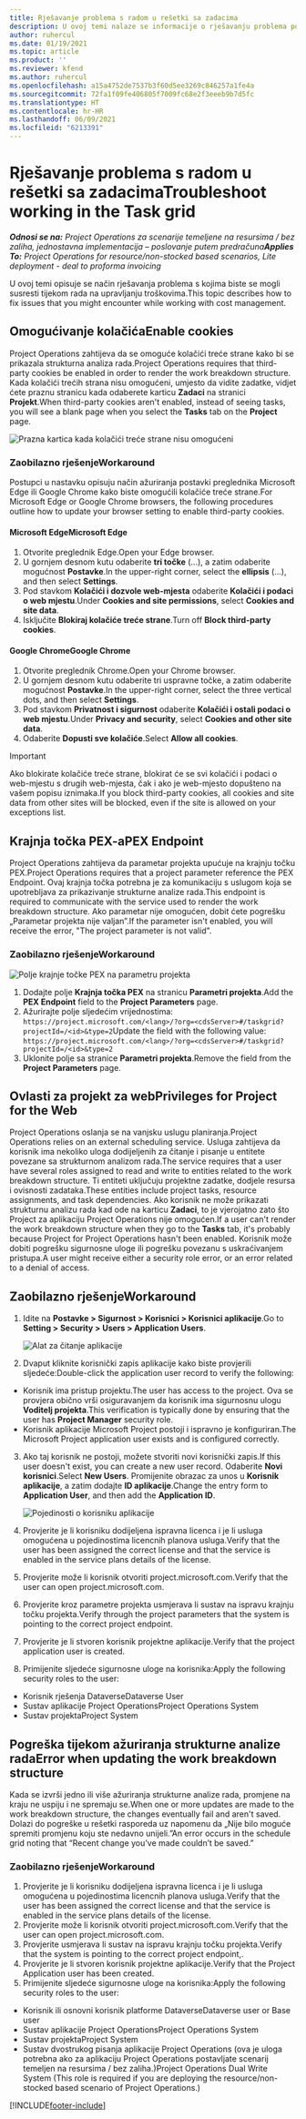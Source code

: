 ```yaml
---
title: Rješavanje problema s radom u rešetki sa zadacima
description: U ovoj temi nalaze se informacije o rješavanju problema potrebne za rad u rešetki sa zadacima.
author: ruhercul
ms.date: 01/19/2021
ms.topic: article
ms.product: ''
ms.reviewer: kfend
ms.author: ruhercul
ms.openlocfilehash: a15a4752de7537b3f60d5ee3269c846257a1fe4a
ms.sourcegitcommit: 72fa1f09fe406805f7009fc68e2f3eeeb9b7d5fc
ms.translationtype: HT
ms.contentlocale: hr-HR
ms.lasthandoff: 06/09/2021
ms.locfileid: "6213391"
---
```

# <a name="troubleshoot-working-in-the-task-grid"></a><span data-ttu-id="bb1cd-103">Rješavanje problema s radom u rešetki sa zadacima</span><span class="sxs-lookup"><span data-stu-id="bb1cd-103">Troubleshoot working in the Task grid</span></span> 

<span data-ttu-id="bb1cd-104">_**Odnosi se na:** Project Operations za scenarije temeljene na resursima / bez zaliha, jednostavna implementacija – poslovanje putem predračuna_</span><span class="sxs-lookup"><span data-stu-id="bb1cd-104">_**Applies To:** Project Operations for resource/non-stocked based scenarios, Lite deployment - deal to proforma invoicing_</span></span>

<span data-ttu-id="bb1cd-105">U ovoj temi opisuje se način rješavanja problema s kojima biste se mogli susresti tijekom rada na upravljanju troškovima.</span><span class="sxs-lookup"><span data-stu-id="bb1cd-105">This topic describes how to fix issues that you might encounter while working with cost management.</span></span>

## <a name="enable-cookies"></a><span data-ttu-id="bb1cd-106">Omogućivanje kolačića</span><span class="sxs-lookup"><span data-stu-id="bb1cd-106">Enable cookies</span></span>

<span data-ttu-id="bb1cd-107">Project Operations zahtijeva da se omoguće kolačići treće strane kako bi se prikazala strukturna analiza rada.</span><span class="sxs-lookup"><span data-stu-id="bb1cd-107">Project Operations requires that third-party cookies be enabled in order to render the work breakdown structure.</span></span> <span data-ttu-id="bb1cd-108">Kada kolačići trećih strana nisu omogućeni, umjesto da vidite zadatke, vidjet ćete praznu stranicu kada odaberete karticu **Zadaci** na stranici **Projekt**.</span><span class="sxs-lookup"><span data-stu-id="bb1cd-108">When third-party cookies aren't enabled, instead of seeing tasks, you will see a blank page when you select the **Tasks** tab on the **Project** page.</span></span>

![Prazna kartica kada kolačići treće strane nisu omogućeni](media/blankschedule.png)


### <a name="workaround"></a><span data-ttu-id="bb1cd-110">Zaobilazno rješenje</span><span class="sxs-lookup"><span data-stu-id="bb1cd-110">Workaround</span></span>
<span data-ttu-id="bb1cd-111">Postupci u nastavku opisuju način ažuriranja postavki preglednika Microsoft Edge ili Google Chrome kako biste omogućili kolačiće treće strane.</span><span class="sxs-lookup"><span data-stu-id="bb1cd-111">For Microsoft Edge or Google Chrome browsers, the following procedures outline how to update your browser setting to enable third-party cookies.</span></span>

#### <a name="microsoft-edge"></a><span data-ttu-id="bb1cd-112">Microsoft Edge</span><span class="sxs-lookup"><span data-stu-id="bb1cd-112">Microsoft Edge</span></span>

1. <span data-ttu-id="bb1cd-113">Otvorite preglednik Edge.</span><span class="sxs-lookup"><span data-stu-id="bb1cd-113">Open your Edge browser.</span></span>
2. <span data-ttu-id="bb1cd-114">U gornjem desnom kutu odaberite **tri točke** (...), a zatim odaberite mogućnost **Postavke**.</span><span class="sxs-lookup"><span data-stu-id="bb1cd-114">In the upper-right corner, select the **ellipsis** (...), and then select **Settings**.</span></span>
3. <span data-ttu-id="bb1cd-115">Pod stavkom **Kolačići i dozvole web-mjesta** odaberite **Kolačići i podaci o web mjestu**.</span><span class="sxs-lookup"><span data-stu-id="bb1cd-115">Under **Cookies and site permissions**, select **Cookies and site data**.</span></span>
4. <span data-ttu-id="bb1cd-116">Isključite **Blokiraj kolačiće treće strane**.</span><span class="sxs-lookup"><span data-stu-id="bb1cd-116">Turn off **Block third-party cookies**.</span></span>

#### <a name="google-chrome"></a><span data-ttu-id="bb1cd-117">Google Chrome</span><span class="sxs-lookup"><span data-stu-id="bb1cd-117">Google Chrome</span></span>

1. <span data-ttu-id="bb1cd-118">Otvorite preglednik Chrome.</span><span class="sxs-lookup"><span data-stu-id="bb1cd-118">Open your Chrome browser.</span></span>
2. <span data-ttu-id="bb1cd-119">U gornjem desnom kutu odaberite tri uspravne točke, a zatim odaberite mogućnost **Postavke**.</span><span class="sxs-lookup"><span data-stu-id="bb1cd-119">In the upper-right corner, select the three vertical dots, and then select **Settings**.</span></span>
3. <span data-ttu-id="bb1cd-120">Pod stavkom **Privatnost i sigurnost** odaberite **Kolačići i ostali podaci o web mjestu**.</span><span class="sxs-lookup"><span data-stu-id="bb1cd-120">Under **Privacy and security**, select **Cookies and other site data**.</span></span>
4. <span data-ttu-id="bb1cd-121">Odaberite **Dopusti sve kolačiće**.</span><span class="sxs-lookup"><span data-stu-id="bb1cd-121">Select **Allow all cookies**.</span></span>

> [!IMPORTANT]
> <span data-ttu-id="bb1cd-122">Ako blokirate kolačiće treće strane, blokirat će se svi kolačići i podaci o web-mjestu s drugih web-mjesta, čak i ako je web-mjesto dopušteno na vašem popisu iznimaka.</span><span class="sxs-lookup"><span data-stu-id="bb1cd-122">If you block third-party cookies, all cookies and site data from other sites will be blocked, even if the site is allowed on your exceptions list.</span></span>

## <a name="pex-endpoint"></a><span data-ttu-id="bb1cd-123">Krajnja točka PEX-a</span><span class="sxs-lookup"><span data-stu-id="bb1cd-123">PEX Endpoint</span></span>

<span data-ttu-id="bb1cd-124">Project Operations zahtijeva da parametar projekta upućuje na krajnju točku PEX.</span><span class="sxs-lookup"><span data-stu-id="bb1cd-124">Project Operations requires that a project parameter reference the PEX Endpoint.</span></span> <span data-ttu-id="bb1cd-125">Ovaj krajnja točka potrebna je za komunikaciju s uslugom koja se upotrebljava za prikazivanje strukturne analize rada.</span><span class="sxs-lookup"><span data-stu-id="bb1cd-125">This endpoint is required to communicate with the service used to render the work breakdown structure.</span></span> <span data-ttu-id="bb1cd-126">Ako parametar nije omogućen, dobit ćete pogrešku „Parametar projekta nije valjan”.</span><span class="sxs-lookup"><span data-stu-id="bb1cd-126">If the parameter isn't enabled, you will receive the error, "The project parameter is not valid".</span></span> 

### <a name="workaround"></a><span data-ttu-id="bb1cd-127">Zaobilazno rješenje</span><span class="sxs-lookup"><span data-stu-id="bb1cd-127">Workaround</span></span>
 ![Polje krajnje točke PEX na parametru projekta](media/projectparameter.png)

1. <span data-ttu-id="bb1cd-129">Dodajte polje **Krajnja točka PEX** na stranicu **Parametri projekta**.</span><span class="sxs-lookup"><span data-stu-id="bb1cd-129">Add the **PEX Endpoint** field to the **Project Parameters** page.</span></span>
2. <span data-ttu-id="bb1cd-130">Ažurirajte polje sljedećim vrijednostima: `https://project.microsoft.com/<lang>/?org=<cdsServer>#/taskgrid?projectId=/<id>&type=2`</span><span class="sxs-lookup"><span data-stu-id="bb1cd-130">Update the field with the following value: `https://project.microsoft.com/<lang>/?org=<cdsServer>#/taskgrid?projectId=/<id>&type=2`</span></span>
3. <span data-ttu-id="bb1cd-131">Uklonite polje sa stranice **Parametri projekta**.</span><span class="sxs-lookup"><span data-stu-id="bb1cd-131">Remove the field from the **Project Parameters** page.</span></span>

## <a name="privileges-for-project-for-the-web"></a><span data-ttu-id="bb1cd-132">Ovlasti za projekt za web</span><span class="sxs-lookup"><span data-stu-id="bb1cd-132">Privileges for Project for the Web</span></span>

<span data-ttu-id="bb1cd-133">Project Operations oslanja se na vanjsku uslugu planiranja.</span><span class="sxs-lookup"><span data-stu-id="bb1cd-133">Project Operations relies on an external scheduling service.</span></span> <span data-ttu-id="bb1cd-134">Usluga zahtijeva da korisnik ima nekoliko uloga dodijeljenih za čitanje i pisanje u entitete povezane sa strukturnom analizom rada.</span><span class="sxs-lookup"><span data-stu-id="bb1cd-134">The service requires that a user have several roles assigned to read and write to entities related to the work breakdown structure.</span></span> <span data-ttu-id="bb1cd-135">Ti entiteti uključuju projektne zadatke, dodjele resursa i ovisnosti zadataka.</span><span class="sxs-lookup"><span data-stu-id="bb1cd-135">These entities include project tasks, resource assignments, and task dependencies.</span></span> <span data-ttu-id="bb1cd-136">Ako korisnik ne može prikazati strukturnu analizu rada kad ode na karticu **Zadaci**, to je vjerojatno zato što Project za aplikaciju Project Operations nije omogućen.</span><span class="sxs-lookup"><span data-stu-id="bb1cd-136">If a user can't render the work breakdown structure when they go to the **Tasks** tab, it's probably because Project for Project Operations hasn't been enabled.</span></span> <span data-ttu-id="bb1cd-137">Korisnik može dobiti pogrešku sigurnosne uloge ili pogrešku povezanu s uskraćivanjem pristupa.</span><span class="sxs-lookup"><span data-stu-id="bb1cd-137">A user might receive either a security role error, or an error related to a denial of access.</span></span>


## <a name="workaround"></a><span data-ttu-id="bb1cd-138">Zaobilazno rješenje</span><span class="sxs-lookup"><span data-stu-id="bb1cd-138">Workaround</span></span>

1. <span data-ttu-id="bb1cd-139">Idite na **Postavke > Sigurnost > Korisnici > Korisnici aplikacije**.</span><span class="sxs-lookup"><span data-stu-id="bb1cd-139">Go to **Setting > Security > Users > Application Users**.</span></span>  

   ![Alat za čitanje aplikacije](media/applicationuser.jpg)
   
2. <span data-ttu-id="bb1cd-141">Dvaput kliknite korisnički zapis aplikacije kako biste provjerili sljedeće:</span><span class="sxs-lookup"><span data-stu-id="bb1cd-141">Double-click the application user record to verify the following:</span></span>

 - <span data-ttu-id="bb1cd-142">Korisnik ima pristup projektu.</span><span class="sxs-lookup"><span data-stu-id="bb1cd-142">The user has access to the project.</span></span> <span data-ttu-id="bb1cd-143">Ova se provjera obično vrši osiguravanjem da korisnik ima sigurnosnu ulogu **Voditelj projekta**.</span><span class="sxs-lookup"><span data-stu-id="bb1cd-143">This verification is typically done by ensuring that the user has **Project Manager** security role.</span></span>
 - <span data-ttu-id="bb1cd-144">Korisnik aplikacije Microsoft Project postoji i ispravno je konfiguriran.</span><span class="sxs-lookup"><span data-stu-id="bb1cd-144">The Microsoft Project application user exists and is configured correctly.</span></span>
 
3. <span data-ttu-id="bb1cd-145">Ako taj korisnik ne postoji, možete stvoriti novi korisnički zapis.</span><span class="sxs-lookup"><span data-stu-id="bb1cd-145">If this user doesn't exist, you can create a new user record.</span></span> <span data-ttu-id="bb1cd-146">Odaberite **Novi korisnici**.</span><span class="sxs-lookup"><span data-stu-id="bb1cd-146">Select **New Users**.</span></span> <span data-ttu-id="bb1cd-147">Promijenite obrazac za unos u **Korisnik aplikacije**, a zatim dodajte **ID aplikacije**.</span><span class="sxs-lookup"><span data-stu-id="bb1cd-147">Change the entry form to **Application User**, and then add the **Application ID**.</span></span>

   ![Pojedinosti o korisniku aplikacije](media/applicationuserdetails.jpg)

4. <span data-ttu-id="bb1cd-149">Provjerite je li korisniku dodijeljena ispravna licenca i je li usluga omogućena u pojedinostima licencnih planova usluga.</span><span class="sxs-lookup"><span data-stu-id="bb1cd-149">Verify that the user has been assigned the correct license and that the service is enabled in the service plans details of the license.</span></span>
5. <span data-ttu-id="bb1cd-150">Provjerite može li korisnik otvoriti project.microsoft.com.</span><span class="sxs-lookup"><span data-stu-id="bb1cd-150">Verify that the user can open project.microsoft.com.</span></span>
6. <span data-ttu-id="bb1cd-151">Provjerite kroz parametre projekta usmjerava li sustav na ispravu krajnju točku projekta.</span><span class="sxs-lookup"><span data-stu-id="bb1cd-151">Verify through the project parameters that the system is pointing to the correct project endpoint.</span></span>
7. <span data-ttu-id="bb1cd-152">Provjerite je li stvoren korisnik projektne aplikacije.</span><span class="sxs-lookup"><span data-stu-id="bb1cd-152">Verify that the project application user is created.</span></span>
8. <span data-ttu-id="bb1cd-153">Primijenite sljedeće sigurnosne uloge na korisnika:</span><span class="sxs-lookup"><span data-stu-id="bb1cd-153">Apply the following security roles to the user:</span></span>

  - <span data-ttu-id="bb1cd-154">Korisnik rješenja Dataverse</span><span class="sxs-lookup"><span data-stu-id="bb1cd-154">Dataverse User</span></span>
  - <span data-ttu-id="bb1cd-155">Sustav aplikacije Project Operations</span><span class="sxs-lookup"><span data-stu-id="bb1cd-155">Project Operations System</span></span>
  - <span data-ttu-id="bb1cd-156">Sustav projekta</span><span class="sxs-lookup"><span data-stu-id="bb1cd-156">Project System</span></span>

## <a name="error-when-updating-the-work-breakdown-structure"></a><span data-ttu-id="bb1cd-157">Pogreška tijekom ažuriranja strukturne analize rada</span><span class="sxs-lookup"><span data-stu-id="bb1cd-157">Error when updating the work breakdown structure</span></span>

<span data-ttu-id="bb1cd-158">Kada se izvrši jedno ili više ažuriranja strukturne analize rada, promjene na kraju ne uspiju i ne spremaju se.</span><span class="sxs-lookup"><span data-stu-id="bb1cd-158">When one or more updates are made to the work breakdown structure, the changes eventually fail and aren't saved.</span></span> <span data-ttu-id="bb1cd-159">Dolazi do pogreške u rešetki rasporeda uz napomenu da „Nije bilo moguće spremiti promjenu koju ste nedavno unijeli.”</span><span class="sxs-lookup"><span data-stu-id="bb1cd-159">An error occurs in the schedule grid noting that “Recent change you’ve made couldn’t be saved.”</span></span>

### <a name="workaround"></a><span data-ttu-id="bb1cd-160">Zaobilazno rješenje</span><span class="sxs-lookup"><span data-stu-id="bb1cd-160">Workaround</span></span>

1. <span data-ttu-id="bb1cd-161">Provjerite je li korisniku dodijeljena ispravna licenca i je li usluga omogućena u pojedinostima licencnih planova usluga.</span><span class="sxs-lookup"><span data-stu-id="bb1cd-161">Verify that the user has been assigned the correct license and that the service is enabled in the service plans details of the license.</span></span>
2. <span data-ttu-id="bb1cd-162">Provjerite može li korisnik otvoriti project.microsoft.com.</span><span class="sxs-lookup"><span data-stu-id="bb1cd-162">Verify that the user can open project.microsoft.com.</span></span>
3. <span data-ttu-id="bb1cd-163">Provjerite usmjerava li sustav na ispravu krajnju točku projekta.</span><span class="sxs-lookup"><span data-stu-id="bb1cd-163">Verify that the system is pointing to the correct project endpoint,.</span></span>
4. <span data-ttu-id="bb1cd-164">Provjerite je li stvoren korisnik projektne aplikacije.</span><span class="sxs-lookup"><span data-stu-id="bb1cd-164">Verify that the Project Application user has been created.</span></span>
5. <span data-ttu-id="bb1cd-165">Primijenite sljedeće sigurnosne uloge na korisnika:</span><span class="sxs-lookup"><span data-stu-id="bb1cd-165">Apply the following security roles to the user:</span></span>
  
  - <span data-ttu-id="bb1cd-166">Korisnik ili osnovni korisnik platforme Dataverse</span><span class="sxs-lookup"><span data-stu-id="bb1cd-166">Dataverse user or Base user</span></span>
  - <span data-ttu-id="bb1cd-167">Sustav aplikacije Project Operations</span><span class="sxs-lookup"><span data-stu-id="bb1cd-167">Project Operations System</span></span>
  - <span data-ttu-id="bb1cd-168">Sustav projekta</span><span class="sxs-lookup"><span data-stu-id="bb1cd-168">Project System</span></span>
  - <span data-ttu-id="bb1cd-169">Sustav dvostrukog pisanja aplikacije Project Operations (ova je uloga potrebna ako za aplikaciju Project Operations postavljate scenarij temeljen na resursima / bez zaliha.)</span><span class="sxs-lookup"><span data-stu-id="bb1cd-169">Project Operations Dual Write System (This role is required if you are deploying the resource/non-stocked based scenario of Project Operations.)</span></span>


[!INCLUDE[footer-include](../includes/footer-banner.md)]
